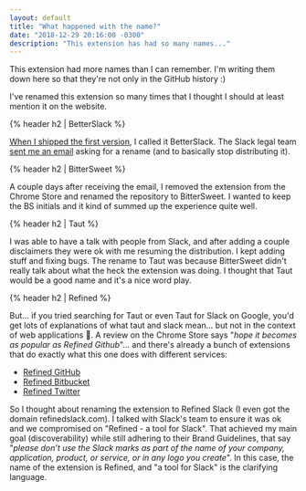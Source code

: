 ```yaml
---
layout: default
title: "What happened with the name?"
date: "2018-12-29 20:16:00 -0300"
description: "This extension has had so many names..."
---
```


This extension had more names than I can remember. I'm writing them down here so that they're not only in the GitHub history :)

<!--more-->
I've renamed this extension so many times that I thought I should at least mention it on the website.

{% header h2 | BetterSlack %}

[When I shipped the first version](https://g3rv4.com/2018/08/betterslack), I called it BetterSlack. The Slack legal team [sent me an email](https://g3rv4.com/2018/08/bye-bye-betterslack) asking for a rename (and to basically stop distributing it).

{% header h2 | BitterSweet %}

A couple days after receiving the email, I removed the extension from the Chrome Store and renamed the repository to BitterSweet. I wanted to keep the BS initials and it kind of summed up the experience quite well.

{% header h2 | Taut %}

I was able to have a talk with people from Slack, and after adding a couple disclaimers they were ok with me resuming the distribution. I kept adding stuff and fixing bugs. The rename to Taut was because BitterSweet didn't really talk about what the heck the extension was doing. I thought that Taut would be a good name and it's a nice word play.

{% header h2 | Refined %}

But... if you tried searching for Taut or even Taut for Slack on Google, you'd get lots of explanations of what taut and slack mean... but not in the context of web applications :facepalm:. A review on the Chrome Store says "*hope it becomes as popular as Refined Github*"... and there's already a bunch of extensions that do exactly what this one does with different services:

* [Refined GitHub](https://github.com/sindresorhus/refined-github)
* [Refined Bitbucket](https://github.com/refined-bitbucket/refined-bitbucket)
* [Refined Twitter](https://github.com/sindresorhus/refined-twitter)

So I thought about renaming the extension to Refined Slack (I even got the domain refinedslack.com). I talked with Slack's team to ensure it was ok and we compromised on "Refined - a tool for Slack". That achieved my main goal (discoverability) while still adhering to their Brand Guidelines, that say "*please don’t use the Slack marks as part of the name of your company, application, product, or service, or in any logo you create*". In this case, the name of the extension is Refined, and "a tool for Slack" is the clarifying language.
